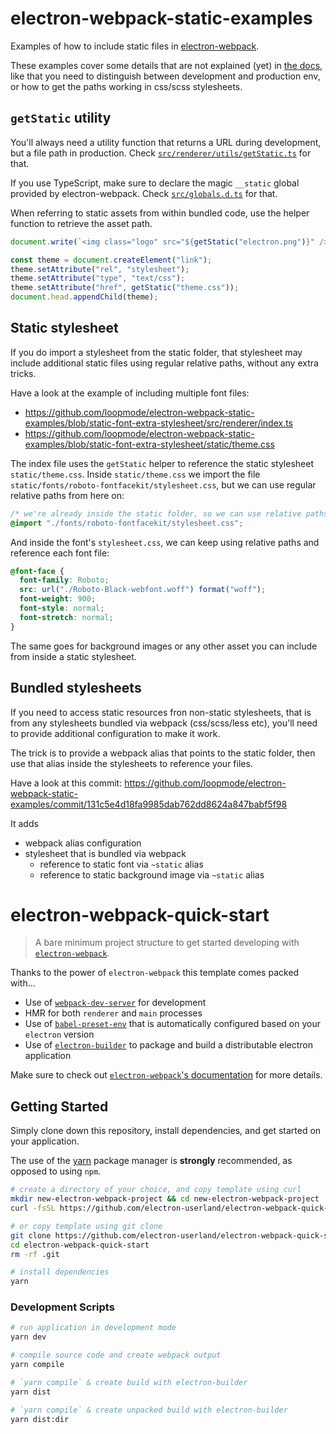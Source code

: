 # electron-webpack-static-examples

Examples of how to include static files in [electron-webpack](https://github.com/electron-userland/electron-webpack).

These examples cover some details that are not explained (yet) in [the docs](https://webpack.electron.build/using-static-assets), like that you need to distinguish between development and production env, or how to get the paths working in css/scss stylesheets.

## `getStatic` utility

You'll always need a utility function that returns a URL during development, but a file path in production. Check [`src/renderer/utils/getStatic.ts`](./src/renderer/utils/getStatic.ts) for that.

If you use TypeScript, make sure to declare the magic `__static` global provided by electron-webpack. Check [`src/globals.d.ts`](./src/globals.d.ts) for that.

When referring to static assets from within bundled code, use the helper function to retrieve the asset path.

```javascript
document.write(`<img class="logo" src="${getStatic("electron.png")}" />`);

const theme = document.createElement("link");
theme.setAttribute("rel", "stylesheet");
theme.setAttribute("type", "text/css");
theme.setAttribute("href", getStatic("theme.css"));
document.head.appendChild(theme);
```

## Static stylesheet

If you do import a stylesheet from the static folder, that stylesheet may include additional static files using regular relative paths, without any extra tricks.

Have a look at the example of including multiple font files:

- https://github.com/loopmode/electron-webpack-static-examples/blob/static-font-extra-stylesheet/src/renderer/index.ts
- https://github.com/loopmode/electron-webpack-static-examples/blob/static-font-extra-stylesheet/static/theme.css

The index file uses the `getStatic` helper to reference the static stylesheet `static/theme.css`.
Inside `static/theme.css` we import the file `static/fonts/roboto-fontfacekit/stylesheet.css`, but we can use regular relative paths from here on:

```css
/* we're already inside the static folder, so we can use relative paths as usual */
@import "./fonts/roboto-fontfacekit/stylesheet.css";
```

And inside the font's `stylesheet.css`, we can keep using relative paths and reference each font file:

```css
@font-face {
  font-family: Roboto;
  src: url("./Roboto-Black-webfont.woff") format("woff");
  font-weight: 900;
  font-style: normal;
  font-stretch: normal;
}
```

The same goes for background images or any other asset you can include from inside a static stylesheet.

## Bundled stylesheets

If you need to access static resources fron non-static stylesheets, that is from any stylesheets bundled via webpack (css/scss/less etc), you'll need to provide additional configuration to make it work.

The trick is to provide a webpack alias that points to the static folder, then use that alias inside the stylesheets to reference your files.

Have a look at this commit: https://github.com/loopmode/electron-webpack-static-examples/commit/131c5e4d18fa9985dab762dd8624a847babf5f98

It adds

- webpack alias configuration
- stylesheet that is bundled via webpack
  - reference to static font via `~static` alias
  - reference to static background image via `~static` alias

# electron-webpack-quick-start

> A bare minimum project structure to get started developing with [`electron-webpack`](https://github.com/electron-userland/electron-webpack).

Thanks to the power of `electron-webpack` this template comes packed with...

- Use of [`webpack-dev-server`](https://github.com/webpack/webpack-dev-server) for development
- HMR for both `renderer` and `main` processes
- Use of [`babel-preset-env`](https://github.com/babel/babel-preset-env) that is automatically configured based on your `electron` version
- Use of [`electron-builder`](https://github.com/electron-userland/electron-builder) to package and build a distributable electron application

Make sure to check out [`electron-webpack`'s documentation](https://webpack.electron.build/) for more details.

## Getting Started

Simply clone down this repository, install dependencies, and get started on your application.

The use of the [yarn](https://yarnpkg.com/) package manager is **strongly** recommended, as opposed to using `npm`.

```bash
# create a directory of your choice, and copy template using curl
mkdir new-electron-webpack-project && cd new-electron-webpack-project
curl -fsSL https://github.com/electron-userland/electron-webpack-quick-start/archive/master.tar.gz | tar -xz --strip-components 1

# or copy template using git clone
git clone https://github.com/electron-userland/electron-webpack-quick-start.git
cd electron-webpack-quick-start
rm -rf .git

# install dependencies
yarn
```

### Development Scripts

```bash
# run application in development mode
yarn dev

# compile source code and create webpack output
yarn compile

# `yarn compile` & create build with electron-builder
yarn dist

# `yarn compile` & create unpacked build with electron-builder
yarn dist:dir
```
